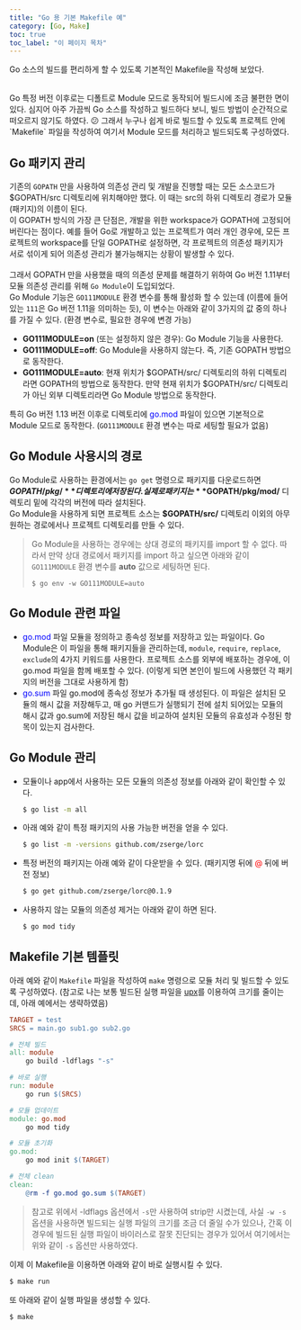 ```yaml
---
title: "Go 용 기본 Makefile 예"
category: [Go, Make]
toc: true
toc_label: "이 페이지 목차"
---
```


Go 소스의 빌드를 편리하게 할 수 있도록 기본적인 Makefile을 작성해 보았다.

<br>
Go 특정 버전 이후로는 디폴트로 Module 모드로 동작되어 빌드시에 조금 불편한 면이 있다. 심지어 아주 가끔씩 Go 소스를 작성하고 빌드하다 보니, 빌드 방법이 순간적으로 떠오르지 않기도 하였다. 😕  
그래서 누구나 쉽게 바로 빌드할 수 있도록 프로젝트 안에 `Makefile` 파일을 작성하여 여기서 Module 모드를 처리하고 빌드되도록 구성하였다.

## Go 패키지 관리
기존의 `GOPATH` 만을 사용하여 의존성 관리 및 개발을 진행할 때는 모든 소스코드가 $GOPATH/src 디렉토리에 위치해야만 했다. 이 때는 src의 하위 디렉토리 경로가 모듈(패키지)의 이름이 된다.  
이 GOPATH 방식의 가장 큰 단점은, 개발을 위한 workspace가 GOPATH에 고정되어 버린다는 점이다. 예를 들어 Go로 개발하고 있는 프로젝트가 여러 개인 경우에, 모든 프로젝트의 workspace를 단일 GOPATH로 설정하면, 각 프로젝트의 의존성 패키지가 서로 섞이게 되어 의존성 관리가 불가능해지는 상황이 발생할 수 있다.  
<br>
그래서 GOPATH 만을 사용했을 때의 의존성 문제를 해결하기 위하여 Go 버전 1.11부터 모듈 의존성 관리를 위해 `Go Module`이 도입되었다.  
Go Module 기능은 `GO111MODULE` 환경 변수를 통해 활성화 할 수 있는데 (이름에 들어있는 `111`은 Go 버전 1.11을 의미하는 듯), 이 변수는 아래와 같이 3가지의 값 중의 하나를 가질 수 있다. (환경 변수로, 필요한 경우에 변경 가능)
- **GO111MODULE=on** (또는 설정하지 않은 경우): Go Module 기능을 사용한다.
- **GO111MODULE=off**: Go Module을 사용하지 않는다. 즉, 기존 GOPATH 방법으로 동작한다.
- **GO111MODULE=auto**: 현재 위치가 $GOPATH/src/ 디렉토리의 하위 디렉토리라면 GOPATH의 방법으로 동작한다. 만약 현재 위치가 $GOPATH/src/ 디렉토리가 아닌 외부 디렉토리라면 Go Module 방법으로 동작한다.

특히 Go 버전 1.13 버전 이후로 디렉토리에 <font color=blue>go.mod</font> 파일이 있으면 기본적으로 Module 모드로 동작한다. (`GO111MODULE` 환경 변수는 따로 세팅할 필요가 없음)

## Go Module 사용시의 경로
Go Module로 사용하는 환경에서는 `go get` 명령으로 패키지를 다운로드하면 **$GOPATH/pkg/** 디렉토리에 저장된다. 실제로 패키지는 **$GOPATH/pkg/mod/** 디렉토리 밑에 각각의 버전에 따라 설치된다.  
Go Module을 사용하게 되면 프로젝트 소스는 **$GOPATH/src/** 디렉토리 이외의 아무 원하는 경로에서나 프로젝트 디렉토리를 만들 수 있다.
>Go Module을 사용하는 경우에는 상대 경로의 패키지를 import 할 수 없다. 따라서 만약 상대 경로에서 패키지를 import 하고 싶으면 아래와 같이 `GO111MODULE` 환경 변수를 **auto** 값으로 세팅하면 된다.
>```shell
>$ go env -w GO111MODULE=auto
>```

## Go Module 관련 파일
- <font color=blue>go.mod</font> 파일
모듈을 정의하고 종속성 정보를 저장하고 있는 파일이다. Go Module은 이 파일을 통해 패키지들을 관리하는데, `module`, `require`, `replace`, `exclude`의 4가지 키워드를 사용한다. 프로젝트 소스를 외부에 배포하는 경우에, 이 go.mod 파일을 함께 배포할 수 있다. (이렇게 되면 본인이 빌드에 사용했던 각 패키지의 버전을 그대로 사용하게 함)
- <font color=blue>go.sum</font> 파일
go.mod에 종속성 정보가 추가될 때 생성된다. 이 파일은 설치된 모듈의 해시 값을 저장해두고, 매 go 커맨드가 실행되기 전에 설치 되어있는 모듈의 해시 값과 go.sum에 저장된 해시 값을 비교하여 설치된 모듈의 유효성과 수정된 항목이 있는지 검사한다.

## Go Module 관리
- 모듈이나 app에서 사용하는 모든 모듈의 의존성 정보를 아래와 같이 확인할 수 있다.
  ```sh
  $ go list -m all
  ```
- 아래 예와 같이 특정 패키지의 사용 가능한 버전을 얻을 수 있다.
  ```sh
  $ go list -m -versions github.com/zserge/lorc
  ```
- 특정 버전의 패키지는 아래 예와 같이 다운받을 수 있다. (패키지명 뒤에 <font color=red>@</font> 뒤에 버전 정보)
  ```sh
  $ go get github.com/zserge/lorc@0.1.9
  ```
- 사용하지 않는 모듈의 의존성 제거는 아래와 같이 하면 된다.
  ```sh
  $ go mod tidy
  ```

## Makefile 기본 템플릿
아래 예와 같이 `Makefile` 파일을 작성하여 `make` 명령으로 모듈 처리 및 빌드할 수 있도록 구성하였다. (참고로 나는 보통 빌드된 실행 파일을 [upx](https://upx.github.io/)를 이용하여 크기를 줄이는데, 아래 예에서는 생략하였음)
```makefile
TARGET = test
SRCS = main.go sub1.go sub2.go

# 전체 빌드
all: module
    go build -ldflags "-s"

# 바로 실행
run: module
    go run $(SRCS)

# 모듈 업데이트
module: go.mod
    go mod tidy

# 모듈 초기화
go.mod:
    go mod init $(TARGET)

# 전체 clean
clean:
    @rm -f go.mod go.sum $(TARGET)
```

> 참고로 위에서 -ldflags 옵션에서 `-s`만 사용하여 strip만 시켰는데, 사실 `-w -s` 옵션을 사용하면 빌드되는 실행 파일의 크기를 조금 더 줄일 수가 있으나, 간혹 이 경우에 빌드된 실행 파일이 바이러스로 잘못 진단되는 경우가 있어서 여기에서는 위와 같이 `-s` 옵션만 사용하였다.

이제 이 Makefile을 이용하면 아래와 같이 바로 실행시킬 수 있다.
```sh
$ make run
```
또 아래와 같이 실행 파일을 생성할 수 있다.
```sh
$ make
```
